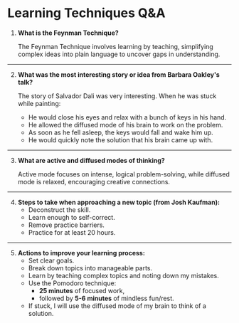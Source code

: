 # Learning Techniques Q&A

1. **What is the Feynman Technique?**

    The Feynman Technique involves learning by teaching, simplifying complex ideas into plain language to uncover gaps in understanding.
---
2. **What was the most interesting story or idea from Barbara Oakley's talk?**

   The story of Salvador Dali was very interesting. When he was stuck while painting:
   - He would close his eyes and relax with a bunch of keys in his hand.
   - He allowed the diffused mode of his brain to work on the problem.
   - As soon as he fell asleep, the keys would fall and wake him up.
   - He would quickly note the solution that his brain came up with.
---
3. **What are active and diffused modes of thinking?**
   
   Active mode focuses on intense, logical problem-solving, while diffused mode is relaxed, encouraging creative connections.
---
4. **Steps to take when approaching a new topic (from Josh Kaufman):**
   - Deconstruct the skill.
   - Learn enough to self-correct.
   - Remove practice barriers.
   - Practice for at least 20 hours.
---
5. **Actions to improve your learning process:**
   - Set clear goals.
   - Break down topics into manageable parts.
   - Learn by teaching complex topics and noting down my mistakes.
   - Use the Pomodoro technique:
      - **25 minutes** of focused work,
      - followed by **5-6 minutes** of mindless fun/rest.
   - If stuck, I will use the diffused mode of my brain to think of a solution.
